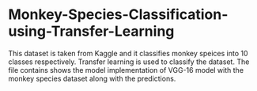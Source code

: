 # Monkey-Species-Classification-using-Transfer-Learning

This dataset is taken from Kaggle and it classifies monkey speices into 10 classes respectively.
Transfer learning is used to classify the dataset.
The file contains shows the model implementation of VGG-16 model with the monkey species dataset along with the predictions.
